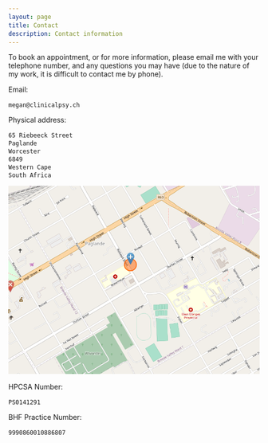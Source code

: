 ```yaml
---
layout: page
title: Contact
description: Contact information
---
```


To book an appointment, or for more information, please email me with your telephone number,
and any questions you may have (due to the nature of my work, it is difficult to contact me by phone).

Email:

    megan@clinicalpsy.ch

Physical address:

    65 Riebeeck Street
    Paglande
    Worcester
    6849
    Western Cape
    South Africa

![map](/assets/img/location.png)


HPCSA Number:

    PS0141291

BHF Practice Number:

    9990860010886807

